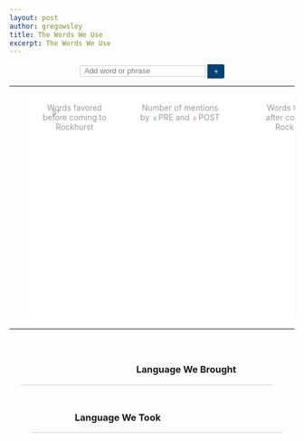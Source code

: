 ```yaml
---
layout: post
author: gregowsley
title: The Words We Use
excerpt: The Words We Use
---
```


<style>
    #g-chart {
        display: block;
        margin: auto;
    }

    #g-form {
        /*font: 16px sans-serif;*/
        text-align: center;
    }

    #g-form input {
        border-right: none;
        border-radius: 3px 0 0 3px;
        border: solid 1px #ccc;
        /*font: inherit;*/
        padding: 4px 8px;
        width: 223px;
    }

    #g-form button {
        background: #004276;
        border: none;
        border-radius: 0 3px 3px 0;
        color: #fff;
        /*font: inherit;
        font-weight: bold;*/
        padding: 5px 8px;
        position: relative;
        top: 1px;
        width: 30px;
    }

    .g-label {
        margin-left: 5%;
    }

    .g-legend {
        color: #999;
        /*font: 11px/1.3em sans-serif;*/
        height: 30px;
        margin-top: 15px;
        position: relative;
        text-align: center;
    }

    .g-arrow {
        position: absolute;
        width: 100px;
    }

    .g-arrow:before {
        position: absolute;
        /*font-size: 15px;*/
        /*font-style: normal;*/
        top: 7px;
    }

    .g-democrat.g-arrow {
        left: 170px;
        padding-left: 40px;
    }

    .g-arrow.g-democrat:before {
        content: "â†";
        right: 100px;
    }

    .g-republican.g-arrow {
        right: 170px;
        padding-right: 40px;
    }

    .g-arrow.g-republican:before {
        content: "â†’";
        left: 100px;
    }

    .g-legend .g-pointer {
        width: 150px;
    }

    .g-overview {
        position: absolute;
        left: 360px;
        text-align: center;
        width: 250px;
    }

    .g-legend .g-democrat.g-pointer {
        position: absolute;
        left: 314px;
        text-align: right;
        padding-right: 20px;
    }

    .g-swatch {
        width: 6px;
        height: 8px;
        display: inline-block;
        position: relative;
        top: 1px;
        margin: 0 3px;
    }

    .g-republican.g-swatch {
        background-color: #f9caca;
        border-radius: 0 4px 4px 0;
    }

    .g-democrat.g-swatch {
        background-color: #c5d7ea;
        border-radius: 4px 0 0 4px;
    }

    .g-republican.g-swatch {
        background-color: #f9caca;
    }

    .g-notes {
        /*font: 11px/1.3em sans-serif;*/
        height: 100px;
        position: absolute;
        top: 430px;
    }

    .g-note {
        color: #999;
        position: absolute;
        width: 212px;
    }

    .g-note b {
        color: #333;
        text-transform: uppercase;
    }

    .g-note-arrow {
        fill: none;
        stroke: #aaa;
        stroke-dasharray: 2, 2;
        stroke-width: 1.5px;
        -webkit-transition: stroke-opacity 250ms ease;
        -moz-transition: stroke-opacity 250ms ease;
        -ms-transition: stroke-opacity 250ms ease;
        -o-transition: stroke-opacity 250ms ease;
        transition: stroke-opacity 250ms ease;
    }

    .g-error {
        background: #ffa;
        border: solid 1px #ccc;
        /*font-size: 16px;*/
        line-height: 1.2em;
        margin: 10px;
        padding: 10px;
    }

    .g-node .g-democrat {
        fill: #c5d7ea;
    }

    .g-node.g-hover .g-democrat {
        fill: #d1172b;
    }

    .g-node.g-selected .g-democrat {
        fill: #99c0e5;
        stroke: #6081a3;
        stroke-width: 1.5px;
    }

    .g-node .g-republican {
        fill: #f9caca;
    }

    .g-node.g-hover .g-republican {
        fill: #dfb1b1;
    }

    .g-node.g-selected .g-republican {
        fill: #fda4a7;
        stroke: #af5e61;
        stroke-width: 1.5px;
    }

    .g-node .g-split {
        stroke: #000;
        stroke-opacity: .18;
        shape-rendering: crispEdges;
    }

    a.g-label {
        color: inherit;
        cursor: pointer;
        display: block;
        text-align: center;
        text-decoration: none;
        line-height: 1em;
        position: absolute;
    }

    .g-label .g-value {
        /*font: 11px sans-serif;*/
        white-space: nowrap;
    }

    .g-overlay,
    .g-node,
    .g-label {
        -webkit-tap-highlight-color: transparent;
    }

    .g-overlay {
        fill: none;
        pointer-events: all;
    }

    .g-body {
        min-height: 700px;
    }

    .g-has-topic .g-isnt-topic,
    .g-hasnt-topic .g-is-topic {
        display: none;
    }

    .g-body h3 {
        /*font-size: 18px;*/
        line-height: 1.4em;
        /*font-family: Georgia;
        font-weight: normal;*/
        margin-bottom: 0.9em;
    }

    .g-mentions {
        width: 445px;
    }

    .g-mentions h3 {
        text-align: center;
    }

    .g-mentions.g-democrat h3 {
        margin-left: 140px;
    }

    .g-mentions.g-republican h3 {
        margin-right: 140px;
    }

    .g-divider,
    .g-mention,
    .g-truncated {
        border-top: solid 1px #ccc;
    }

    .g-mentions.g-democrat {
        margin: 0 0 0 20px;
        float: left;
    }

    .g-mentions.g-republican {
        margin: 0 20px 0 0;
        float: right;
    }

    .g-head a {
        border-radius: 3px;
        padding: 3px 3px;
        white-space: nowrap;
    }

    .g-mention {
        clear: both;
        margin: -1px 0 1.5em 0;
    }

    .g-mention p {
        color: #444;
        /*font-family: Georgia;*/
        /*font-size: 1.3em;*/
        line-height: 1.40em;
    }

    .g-democrat .g-mention p {
        margin: 1.5em 0 1.5em 160px;
    }

    .g-republican .g-mention p {
        margin: 1.5em 140px 1.5em 20px;
    }

    .g-mention a {
        border-radius: 3px;
        padding: 1px 3px;
        text-decoration: none;
    }

    .g-democrat a {
        background-color: #c5d7ea;
        color: #4a5783;
    }

    .g-republican a {
        background-color: #fbdedf;
        color: #734143;
    }

    .g-mention p:before,
    .g-mention p:after {
        color: #ddd;
        /*font-family: sans-serif;*/
        /*font-size: 36px;*/
        position: absolute;
    }

    .g-mention p::before {
        content: "â€œ";
        margin: 0.25em 0 0 -20px;
    }

    .g-mention p::after {
        content: "â€";
        margin: 0.25em 0 0 0.1em;
    }

    .g-speaker {
        /*font: bold 13px sans-serif;*/
        margin: 1.5em 0 0.15em 0;
        text-transform: uppercase;
        width: 125px;
    }

    .g-speaker-title {
        clear: both;
        color: #aaa;
        /*font: 11px sans-serif;*/
        margin-bottom: 1em;
        width: 125px;
    }

    .g-democrat .g-speaker,
    .g-democrat .g-speaker-title {
        float: left;
        text-align: left;
    }

    .g-republican .g-speaker,
    .g-republican .g-speaker-title {
        float: right;
        text-align: right;
    }

    .g-truncated {
        border-top-style: dashed;
        color: #aaa;
        display: none;
        /*font: 11px sans-serif;*/
        padding-top: 1em;
        text-align: center;
    }


    /* Scoop Fixes */

    .storySummary,
    .storyHeader h1 {
        display: block;
        margin: 5px auto;
        padding: 0;
        text-align: center;
        width: 640px;
    }

    #interactiveFooter {
        border-top: 1px solid #ddd;
        margin-top: 10px;
        padding-top: 12px;
    }

    #main .storyHeader h1 {
        /*font-size: 26px;*/
        margin: 25px auto 4px auto;
    }
    
    /*** NYT CSS */
#g-chart {
  overflow: hidden;
  position: relative;
}

#g-form {
  /*font: 16px sans-serif;*/
  text-align: center;
}

#g-form input {
  border-right: none;
  border-radius: 3px 0 0 3px;
  border: solid 1px #ccc;
  /*font: inherit;*/
  padding: 4px 8px;
  width: 223px;
}

#g-form button {
  background: #004276;
  border: none;
  border-radius: 0 3px 3px 0;
  color: #fff;
  /*font: inherit;
  font-weight: bold;*/
  padding: 5px 8px;
  position: relative;
  top: 1px;
  width: 30px;
}

.g-legend {
  color: #999;
  /*font: 11px/1.3em sans-serif;*/
  height: 30px;
  margin-top: 15px;
  position: relative;
  text-align: center;
}

.g-arrow {
  position: absolute;
  width: 100px;
}

.g-arrow:before {
  position: absolute;
  /*font-size: 15px;*/
  /*font-style: normal;*/
  top: 7px;
}

.g-democrat.g-arrow {
  left: 170px;
  padding-left: 40px;
}

.g-arrow.g-democrat:before {
  content: "â†";
  right: 100px;
}

.g-republican.g-arrow {
  right: 170px;
  padding-right: 40px;
}

.g-arrow.g-republican:before {
  content: "â†’";
  left: 100px;
}

.g-legend .g-pointer {
  width: 150px;
}

.g-overview {
  position: absolute;
  left: 360px;
  text-align: center;
  width: 250px;
}

.g-legend .g-democrat.g-pointer {
  position: absolute;
  left: 314px;
  text-align: right;
  padding-right: 20px;
}

.g-swatch {
  width: 6px;
  height: 8px;
  display: inline-block;
  position: relative;
  top: 1px;
  margin: 0 3px;
}

.g-republican.g-swatch {
  background-color: #f9caca;
  border-radius: 0 4px 4px 0;
}

.g-democrat.g-swatch {
  background-color: #c5d7ea;
  border-radius: 4px 0 0 4px;
}

.g-republican.g-swatch {
  background-color: #f9caca;
}

.g-notes {
  /*font: 11px/1.3em sans-serif;*/
  height: 100px;
  position: absolute;
  top: 430px;
}

.g-note {
  color: #999;
  position: absolute;
  width: 212px;
}

.g-note b {
  color: #333;
  text-transform: uppercase;
}

.g-note-arrow {
  fill: none;
  stroke: #aaa;
  stroke-dasharray: 2,2;
  stroke-width: 1.5px;
  -webkit-transition: stroke-opacity 250ms ease;
  -moz-transition: stroke-opacity 250ms ease;
  -ms-transition: stroke-opacity 250ms ease;
  -o-transition: stroke-opacity 250ms ease;
  transition: stroke-opacity 250ms ease;
}

.g-error {
  background: #ffa;
  border: solid 1px #ccc;
  /*font-size: 16px;*/
  line-height: 1.2em;
  margin: 10px;
  padding: 10px;
}

.g-node .g-democrat {
  fill: #c5d7ea;
}

.g-node.g-hover .g-democrat {
  fill: #acbed1;
}

.g-node.g-selected .g-democrat {
  fill: #99c0e5;
  stroke: #6081a3;
  stroke-width: 1.5px;
}

.g-node .g-republican {
  fill: #f9caca;
}

.g-node.g-hover .g-republican {
  fill: #dfb1b1;
}

.g-node.g-selected .g-republican {
  fill: #fda4a7;
  stroke: #af5e61;
  stroke-width: 1.5px;
}

.g-node .g-split {
  stroke: #000;
  stroke-opacity: .18;
  shape-rendering: crispEdges;
}

a.g-label {
  color: inherit;
  cursor: pointer;
  display: block;
  text-align: center;
  text-decoration: none;
  line-height: 1em;
  position: absolute;
}

.g-label .g-value {
  /*font: 11px sans-serif;*/
  white-space: nowrap;
}

.g-overlay,
.g-node,
.g-label {
  -webkit-tap-highlight-color: transparent;
}

.g-overlay {
  fill: none;
  pointer-events: all;
}

.g-body {
  min-height: 700px;
}

.g-has-topic .g-isnt-topic,
.g-hasnt-topic .g-is-topic {
  display: none;
}

.g-body h3 {
  /*font-size: 18px;*/
  line-height: 1.4em;
  /*font-family: Georgia;
  font-weight: normal;*/
  margin-bottom: 0.9em;
}

.g-mentions {
  width: 445px;
}

.g-mentions h3 {
  text-align: center;
}

.g-mentions.g-democrat h3 {
  margin-left: 140px;
}

.g-mentions.g-republican h3 {
  margin-right: 140px;
}

.g-divider,
.g-mention,
.g-truncated {
  border-top: solid 1px #ccc;
}

.g-mentions.g-democrat {
  margin: 0 0 0 20px;
  float: left;
}

.g-mentions.g-republican {
  margin: 0 20px 0 0;
  float: right;
}

.g-head a {
  border-radius: 3px;
  padding: 3px 3px;
  white-space: nowrap;
}

.g-mention {
  clear: both;
  margin: -1px 0 1.5em 0;
}

.g-mention p {
  color: #444;
  /*font-family: Georgia;*/
  /*font-size: 1.3em;*/
  line-height: 1.40em;
}

.g-democrat .g-mention p {
  margin: 1.5em 0 1.5em 160px;
}

.g-republican .g-mention p {
  margin: 1.5em 140px 1.5em 20px;
}

.g-mention a {
  border-radius: 3px;
  padding: 1px 3px;
  text-decoration: none;
}

.g-democrat a {
  background-color: #c5d7ea;
  color: #4a5783;
}

.g-republican a {
  background-color: #fbdedf;
  color: #734143;
}

.g-mention p:before,
.g-mention p:after {
  color: #ddd;
  /*font-family: sans-serif;*/
  /*font-size: 36px;*/
  position: absolute;
}

.g-mention p::before {
  content: "â€œ";
  margin: 0.25em 0 0 -20px;
}

.g-mention p::after {
  content: "â€";
  margin: 0.25em 0 0 0.1em;
}

.g-speaker {
  /*font: bold 13px sans-serif;*/
  margin: 1.5em 0 0.15em 0;
  text-transform: uppercase;
  width: 125px;
}

.g-speaker-title {
  clear: both;
  color: #aaa;
  /*font: 11px sans-serif;*/
  margin-bottom: 1em;
  width: 125px;
}

.g-democrat .g-speaker,
.g-democrat .g-speaker-title {
  float: left;
  text-align: left;
}

.g-republican .g-speaker,
.g-republican .g-speaker-title {
  float: right;
  text-align: right;
}

.g-truncated {
  border-top-style: dashed;
  color: #aaa;
  display: none;
  /*font: 11px sans-serif;*/
  padding-top: 1em;
  text-align: center;
}

/* Scoop Fixes */

.storySummary,
.storyHeader h1 {
  display: block;
  margin: 5px auto;
  padding: 0;
  text-align: center;
  width: 640px;
}

#interactiveFooter {
  border-top: 1px solid #ddd;
  margin-top: 10px;
  padding-top: 12px;
}

#main .storyHeader h1 {
  /*font-size: 26px;*/
  margin: 25px auto 4px auto;
}
</style>

<!--<link rel="stylesheet" href="https://static01.nyt.com/newsgraphics/2012/09/04/convention-speeches/ac823b240e99920e91945dbec49f35b268c09c38/index.css">-->

<!-- SEARCH BAR -->
<form id="g-form">
    <input style="height:20px;" type="text" name="search" placeholder="Add word or phrase" tabindex="1">
    <button>+</button>
</form>

<hr>

<!-- VISUAL -->
<div id="g-chart" width="100%;" style="margin-left: 0%; postion:block;">
    <div class="g-legend" style="position:absolute; width:100%;">
        <div style="left:0; width:150px;" class="g-democrat g-arrow">
            Words favored
            <br>before coming to Rockhurst
        </div>
        <div style="position:absolute; width:200px; left:40%" class="g-overview">
            Number of mentions
            <br>by
            <span class="g-swatch g-democrat"></span>PRE and
            <span class="g-swatch g-republican"></span>POST
        </div>
        <div style="left:85%; width:150px; position: relative;" class="g-republican g-arrow">
            Words favored
            <br>after coming to Rockhurst
        </div>
    </div>
    <div style="margin-left: 0%" class="g-labels"></div>
    <svg style="background: white; margin-left: 5%;" class="g-nodes" width="100%" height="400"></svg>
</div>

<hr>

<!-- COMMENTS -->
<div class="g-body">
    <div class="g-mentions g-democrat">
        <h3 class="g-head g-hasnt-topic">
            <span class="g-isnt-topic"><br>Language We Brought</span>
            <span class="g-is-topic">
                <span style="padding-left: 0.76em;">Language We Brought</span>
            </span>
        </h3>
        <div class="g-divider"></div>
    </div>
    <div class="g-mentions g-republican">
        <h3 class="g-head g-hasnt-topic">
            <span class="g-isnt-topic"><br>Language We Took</span>
            <span class="g-is-topic">
                <span style="padding-left: 0.76em;">Language We Took</span>
            </span>
        </h3>
        <div class="g-divider"></div>
    </div>
    <br clear="all">
    <br>
</div>


<script src="https://cdnjs.cloudflare.com/ajax/libs/jquery/3.1.0/jquery.min.js"></script>
<script src="https://cdnjs.cloudflare.com/ajax/libs/materialize/0.100.2/js/materialize.min.js"></script>
<script src="https://cdn.rawgit.com/JamesWClark/Two-Party-Visualizer/gh-pages/d3.v2.min.js"></script>
<script src="https://cdn.rawgit.com/JamesWClark/Two-Party-Visualizer/gh-pages/topics.js"></script>
<script src="https://cdn.rawgit.com/JamesWClark/Two-Party-Visualizer/gh-pages/two-party-visualize.js"></script>
<script src="https://cdn.rawgit.com/JamesWClark/Two-Party-Visualizer/gh-pages/index.js"></script>